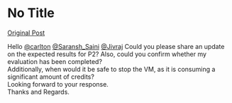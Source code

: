 # No Title

[Original Post](https://discourse.onlinedegree.iitm.ac.in/t/169029/411)

<p>Hello  <a class="mention" href="/u/carlton">@carlton</a> <a class="mention" href="/u/saransh_saini">@Saransh_Saini</a> <a class="mention" href="/u/jivraj">@Jivraj</a> Could you please share an update on the expected results for P2? Also, could you confirm whether my evaluation has been completed?<br>
Additionally, when would it be safe to stop the VM, as it is consuming a significant amount of credits?<br>
Looking forward to your response.<br>
Thanks and Regards.</p>